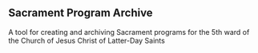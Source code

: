 ## Sacrament Program Archive

A tool for creating and archiving Sacrament programs for the 5th ward of the Church of Jesus Christ of Latter-Day Saints
